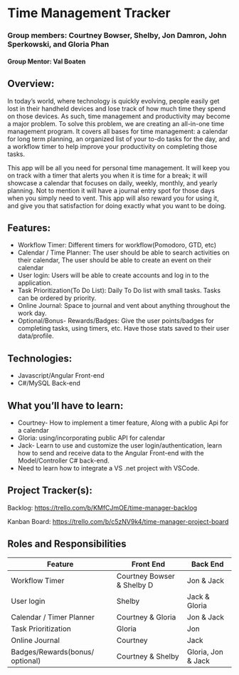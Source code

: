 # Time Management Tracker

### Group members: Courtney Bowser, Shelby, Jon Damron, John Sperkowski, and Gloria Phan 
#### Group Mentor: Val Boaten

## Overview: 
In today’s world, where technology is quickly evolving, people easily get lost in their handheld devices and lose track of how much time they spend on those devices. As such, time management and productivity may become a major problem. To solve this problem, we are creating an all-in-one time management program.  It covers all bases for time management: a calendar for long term planning, an organized list of your to-do tasks for the day, and a workflow timer to help improve your productivity on completing those tasks. 

This app will be all you need for personal time management. It will keep you on track with a timer that alerts you when it is time for a break; it will showcase a calendar that focuses on daily, weekly, monthly, and yearly planning. Not to mention it will have a journal entry spot for those days when you simply need to vent. This app will also reward you for using it, and give you that satisfaction for doing exactly what you want to be doing.

## Features:
* Workflow Timer: Different timers for workflow(Pomodoro, GTD, etc)
* Calendar / Time Planner: The user should be able to search activities on their calendar, The user should be able to create an event on their calendar
* User login: Users will be able to create accounts and log in to the application. 
* Task Prioritization(To Do List): Daily To Do list with small tasks. Tasks can be ordered by priority. 
* Online Journal: Space to journal and vent about anything throughout the work day.
* Optional/Bonus- Rewards/Badges: Give the user points/badges for completing tasks, using timers, etc. Have those stats saved to their user data/profile.

## Technologies: 
* Javascript/Angular Front-end
* C#/MySQL Back-end

## What you’ll have to learn: 

* Courtney- How to implement a timer feature, Along with a public Api for a calendar
* Gloria: using/incorporating public API for calendar 
* Jack- Learn to use and customize the user login/authentication, learn how to send and receive data to the Angular Front-end with the Model/Controller C# back-end.
* Need to learn how to integrate a VS .net project with VSCode.

## Project Tracker(s): 

Backlog: https://trello.com/b/KMfCJmOE/time-manager-backlog

Kanban Board: https://trello.com/b/c5zNV9k4/time-manager-project-board

## Roles and Responsibilities

Feature| Front End | Back End
--------|----------|---------
Workflow Timer | Courtney Bowser & Shelby D | Jon &  Jack |
User login | Shelby | Jack & Gloria |
Calendar / Timer Planner| Courtney & Gloria | Jon & Jack
Task Prioritization | Gloria | Jon
Online Journal | Courtney | Jack
Badges/Rewards(bonus/ optional) | Courtney & Shelby | Gloria, Jon & Jack


